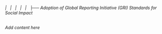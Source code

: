###### |   |   |   |   |   ├── Adoption of Global Reporting Initiative (GRI) Standards for Social Impact

*Add content here*